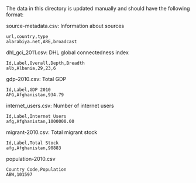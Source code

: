The data in this directory is updated manually and should have the following format:

source-metadata.csv: Information about sources

    url,country,type
    alarabiya.net,ARE,broadcast

dhl_gci_2011.csv: DHL global connectedness index

    Id,Label,Overall,Depth,Breadth
    alb,Albania,29,23,6
    
gdp-2010.csv: Total GDP

    Id,Label,GDP 2010
    AFG,Afghanistan,934.79

internet_users.csv: Number of internet users

    Id,Label,Internet Users
    afg,Afghanistan,1000000.00

migrant-2010.csv: Total migrant stock

    Id,Label,Total Stock
    afg,Afghanistan,90883

population-2010.csv

    Country Code,Population
    ABW,101597
